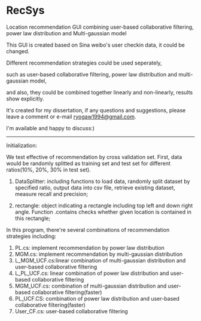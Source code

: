 # RecSys
Location recommendation GUI combining user-based collaborative filtering, power law distribution and Multi-gaussian model

This GUI is created based on Sina weibo's user checkin data, it could be changed.

Different recommendation strategies could be used seperately,

such as user-based collaborative filtering, power law distribution and multi-gaussian model,

and also, they could be combined together linearly and non-linearly, results show explicitly.

It's created for my dissertation, if any questions and suggestions, please leave a comment or e-mail ryogaw1994@gmail.com. 

I'm available and happy to discuss:)


-----------------------------------------------------------------------------------------------------
Initialization:

We test effective of recommendation by cross validation set. First, data would be randomly splitted as training set and test set for different ratios(10%, 20%, 30% in test set).

1) DataSplitter: including functions to load data, randomly split dataset by specified ratio, output data into csv file, retrieve existing dataset, measure recall and precision;

2) rectangle: object indicating a rectangle including top left and down right angle. Function .contains checks whether given location is contained in this rectangle;


In this program, there're several combinations of recommendation strategies including:

1. PL.cs: implement recommendation by power law distribution
2. MGM.cs: implement recommendation by multi-gaussian distribution
3. L_MGM_UCF.cs:linear combination of multi-gaussian distribution and user-based collaborative filtering
4. L_PL_UCF.cs: linear combination of power law distribution and user-based collaborative filtering
5. MGM_UCF.cs: combination of multi-gaussian distribution and user-based collaborative filtering(faster)
6. PL_UCF.CS: combination of power law distribution and user-based collaborative filtering(faster)
7. User_CF.cs: user-based collaborative filtering
